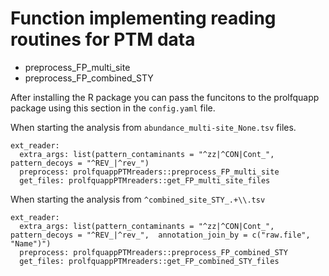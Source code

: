 # Function implementing reading routines for PTM data

- preprocess_FP_multi_site
- preprocess_FP_combined_STY

After installing the R package you can pass the funcitons to the prolfquapp package using this section in the `config.yaml` file.

When starting the analysis from `abundance_multi-site_None.tsv` files.

```
ext_reader:
  extra_args: list(pattern_contaminants = "^zz|^CON|Cont_", pattern_decoys = "^REV_|^rev_")
  preprocess: prolfquappPTMreaders::preprocess_FP_multi_site
  get_files: prolfquappPTMreaders::get_FP_multi_site_files
```

When starting the analysis from `^combined_site_STY_.+\\.tsv`

```
ext_reader:
  extra_args: list(pattern_contaminants = "^zz|^CON|Cont_", pattern_decoys = "^REV_|^rev_",  annotation_join_by = c("raw.file", "Name")")
  preprocess: prolfquappPTMreaders::preprocess_FP_combined_STY
  get_files: prolfquappPTMreaders::get_FP_combined_STY_files
```
